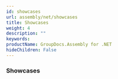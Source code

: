 ```yaml
---
id: showcases
url: assembly/net/showcases
title: Showcases
weight: 4
description: ""
keywords: 
productName: GroupDocs.Assembly for .NET
hideChildren: False
---
```

### Showcases
